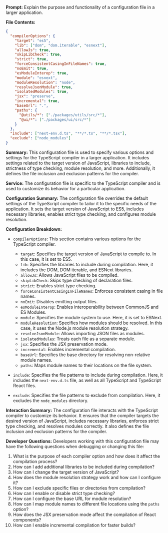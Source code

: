 **Prompt:** Explain the purpose and functionality of a configuration file in a larger application.

**File Contents:**
```json
{
  "compilerOptions": {
    "target": "es5",
    "lib": ["dom", "dom.iterable", "esnext"],
    "allowJs": true,
    "skipLibCheck": true,
    "strict": true,
    "forceConsistentCasingInFileNames": true,
    "noEmit": true,
    "esModuleInterop": true,
    "module": "esnext",
    "moduleResolution": "node",
    "resolveJsonModule": true,
    "isolatedModules": true,
    "jsx": "preserve",
    "incremental": true,
    "baseUrl": ".",
    "paths": {
      "@utils/*": ["./packages/utils/src/*"],
      "@ui/*": ["./packages/ui/src/*"]
    }
  },
  "include": ["next-env.d.ts", "**/*.ts", "**/*.tsx"],
  "exclude": ["node_modules"]
}
```

**Summary:**
This configuration file is used to specify various options and settings for the TypeScript compiler in a larger application. It includes settings related to the target version of JavaScript, libraries to include, strictness of type checking, module resolution, and more. Additionally, it defines the file inclusion and exclusion patterns for the compiler.

**Service:**
The configuration file is specific to the TypeScript compiler and is used to customize its behavior for a particular application.

**Configuration Summary:**
The configuration file overrides the default settings of the TypeScript compiler to tailor it to the specific needs of the application. It sets the target version of JavaScript to ES5, includes necessary libraries, enables strict type checking, and configures module resolution.

**Configuration Breakdown:**
- `compilerOptions`: This section contains various options for the TypeScript compiler.
  - `target`: Specifies the target version of JavaScript to compile to. In this case, it is set to ES5.
  - `lib`: Specifies the libraries to include during compilation. Here, it includes the DOM, DOM iterable, and ESNext libraries.
  - `allowJs`: Allows JavaScript files to be compiled.
  - `skipLibCheck`: Skips type checking of declaration files.
  - `strict`: Enables strict type checking.
  - `forceConsistentCasingInFileNames`: Enforces consistent casing in file names.
  - `noEmit`: Disables emitting output files.
  - `esModuleInterop`: Enables interoperability between CommonJS and ES Modules.
  - `module`: Specifies the module system to use. Here, it is set to ESNext.
  - `moduleResolution`: Specifies how modules should be resolved. In this case, it uses the Node.js module resolution strategy.
  - `resolveJsonModule`: Allows importing JSON files as modules.
  - `isolatedModules`: Treats each file as a separate module.
  - `jsx`: Specifies the JSX preservation mode.
  - `incremental`: Enables incremental compilation.
  - `baseUrl`: Specifies the base directory for resolving non-relative module names.
  - `paths`: Maps module names to their locations on the file system.

- `include`: Specifies the file patterns to include during compilation. Here, it includes the `next-env.d.ts` file, as well as all TypeScript and TypeScript React files.

- `exclude`: Specifies the file patterns to exclude from compilation. Here, it excludes the `node_modules` directory.

**Interaction Summary:**
The configuration file interacts with the TypeScript compiler to customize its behavior. It ensures that the compiler targets the desired version of JavaScript, includes necessary libraries, enforces strict type checking, and resolves modules correctly. It also defines the file inclusion and exclusion patterns for the compiler.

**Developer Questions:**
Developers working with this configuration file may have the following questions when debugging or changing this file:
1. What is the purpose of each compiler option and how does it affect the compilation process?
2. How can I add additional libraries to be included during compilation?
3. How can I change the target version of JavaScript?
4. How does the module resolution strategy work and how can I configure it?
5. How can I exclude specific files or directories from compilation?
6. How can I enable or disable strict type checking?
7. How can I configure the base URL for module resolution?
8. How can I map module names to different file locations using the `paths` option?
9. How does the JSX preservation mode affect the compilation of React components?
10. How can I enable incremental compilation for faster builds?